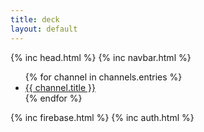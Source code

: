 ```yaml
---
title: deck
layout: default
---
```

<head>
  <title>{{ page.title }}</title>
  {% inc head.html %}
</head>

<body>
  {% inc navbar.html %}
  <ul>
  {% for channel in channels.entries %}
  <li><a href="{{ channel.url | prepend: site.url }}">{{ channel.title }}</a></li>
  {% endfor %}
  </ul>
  {% inc firebase.html %}
  {% inc auth.html %}
</body>
